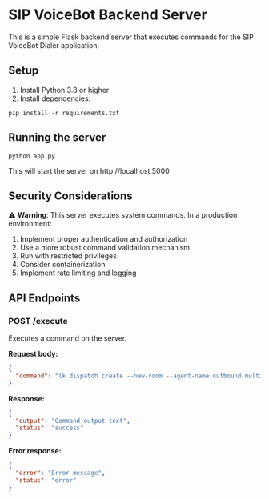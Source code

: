 
# SIP VoiceBot Backend Server

This is a simple Flask backend server that executes commands for the SIP VoiceBot Dialer application.

## Setup

1. Install Python 3.8 or higher
2. Install dependencies:
```
pip install -r requirements.txt
```

## Running the server

```
python app.py
```

This will start the server on http://localhost:5000

## Security Considerations

⚠️ **Warning**: This server executes system commands. In a production environment:

1. Implement proper authentication and authorization
2. Use a more robust command validation mechanism
3. Run with restricted privileges
4. Consider containerization
5. Implement rate limiting and logging

## API Endpoints

### POST /execute

Executes a command on the server.

**Request body:**
```json
{
  "command": "lk dispatch create --new-room --agent-name outbound-multimodel-caller --metadata '{...}'"
}
```

**Response:**
```json
{
  "output": "Command output text",
  "status": "success"
}
```

**Error response:**
```json
{
  "error": "Error message",
  "status": "error"
}
```
